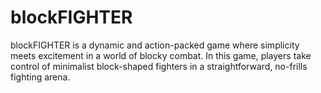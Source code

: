 # blockFIGHTER
blockFIGHTER is a dynamic and action-packed game where simplicity meets excitement in a world of blocky combat. In this game, players take control of minimalist block-shaped fighters in a straightforward, no-frills fighting arena.
